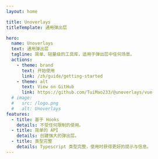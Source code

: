 ```yaml
---
layout: home

title: Unoverlays
titleTemplate: 通用弹出层

hero:
  name: Unoverlays
  text: 通用弹出层
  tagline: 简单、轻量级的工具库，适用于弹出层中任何场景。
  actions:
    - theme: brand
      text: 开始使用
      link: /zh/guide/getting-started
    - theme: alt
      text: View on GitHub
      link: https://github.com/TuiMao233/@unoverlays/vue
  # image:
  #   src: /logo.png
  #   alt: Unoverlays
features:
  - title: 基于 Hooks
    details: 不受任何限制的使用。
  - title: 简单的 API
    details: 创建强大的弹出层。
  - title: 类型完整
    details: Typescript 类型完整，使用时获得更好的提示与信息。
---
```

